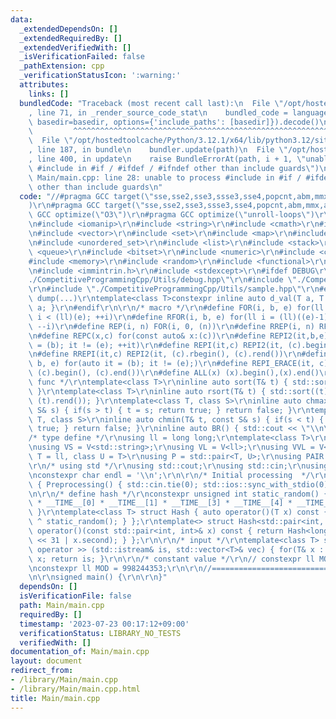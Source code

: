 ```yaml
---
data:
  _extendedDependsOn: []
  _extendedRequiredBy: []
  _extendedVerifiedWith: []
  _isVerificationFailed: false
  _pathExtension: cpp
  _verificationStatusIcon: ':warning:'
  attributes:
    links: []
  bundledCode: "Traceback (most recent call last):\n  File \"/opt/hostedtoolcache/Python/3.12.1/x64/lib/python3.12/site-packages/onlinejudge_verify/documentation/build.py\"\
    , line 71, in _render_source_code_stat\n    bundled_code = language.bundle(stat.path,\
    \ basedir=basedir, options={'include_paths': [basedir]}).decode()\n          \
    \         ^^^^^^^^^^^^^^^^^^^^^^^^^^^^^^^^^^^^^^^^^^^^^^^^^^^^^^^^^^^^^^^^^^^^^^^^^^^^^^^^^\n\
    \  File \"/opt/hostedtoolcache/Python/3.12.1/x64/lib/python3.12/site-packages/onlinejudge_verify/languages/cplusplus.py\"\
    , line 187, in bundle\n    bundler.update(path)\n  File \"/opt/hostedtoolcache/Python/3.12.1/x64/lib/python3.12/site-packages/onlinejudge_verify/languages/cplusplus_bundle.py\"\
    , line 400, in update\n    raise BundleErrorAt(path, i + 1, \"unable to process\
    \ #include in #if / #ifdef / #ifndef other than include guards\")\nonlinejudge_verify.languages.cplusplus_bundle.BundleErrorAt:\
    \ Main/main.cpp: line 28: unable to process #include in #if / #ifdef / #ifndef\
    \ other than include guards\n"
  code: "//#pragma GCC target(\"sse,sse2,sse3,ssse3,sse4,popcnt,abm,mmx,avx,avx2,avx512f\"\
    )\r\n#pragma GCC target(\"sse,sse2,sse3,ssse3,sse4,popcnt,abm,mmx,avx\")\r\n#pragma\
    \ GCC optimize(\"O3\")\r\n#pragma GCC optimize(\"unroll-loops\")\r\n#include <iostream>\r\
    \n#include <iomanip>\r\n#include <string>\r\n#include <cmath>\r\n#include <algorithm>\r\
    \n#include <vector>\r\n#include <set>\r\n#include <map>\r\n#include <unordered_map>\r\
    \n#include <unordered_set>\r\n#include <list>\r\n#include <stack>\r\n#include\
    \ <queue>\r\n#include <bitset>\r\n#include <numeric>\r\n#include <cassert>\r\n\
    #include <memory>\r\n#include <random>\r\n#include <functional>\r\n#include <complex>\r\
    \n#include <immintrin.h>\r\n#include <stdexcept>\r\n#ifdef DEBUG\r\n#include \"\
    ./CompetitiveProgrammingCpp/Utils/debug.hpp\"\r\n#include \"./CompetitiveProgrammingCpp/Utils/Timer.hpp\"\
    \r\n#include \"./CompetitiveProgrammingCpp/Utils/sample.hpp\"\r\n#else\r\n#define\
    \ dump(...)\r\ntemplate<class T>constexpr inline auto d_val(T a, T b) { return\
    \ a; }\r\n#endif\r\n\r\n/* macro */\r\n#define FOR(i, b, e) for(ll i = (ll)(b);\
    \ i < (ll)(e); ++i)\r\n#define RFOR(i, b, e) for(ll i = (ll)((e)-1); i >= (ll)(b);\
    \ --i)\r\n#define REP(i, n) FOR(i, 0, (n))\r\n#define RREP(i, n) RFOR(i, 0, (n))\r\
    \n#define REPC(x,c) for(const auto& x:(c))\r\n#define REPI2(it,b,e) for(auto it\
    \ = (b); it != (e); ++it)\r\n#define REPI(it,c) REPI2(it, (c).begin(), (c).end())\r\
    \n#define RREPI(it,c) REPI2(it, (c).rbegin(), (c).rend())\r\n#define REPI_ERACE2(it,\
    \ b, e) for(auto it = (b); it != (e);)\r\n#define REPI_ERACE(it, c) REPI_ERACE2(it,\
    \ (c).begin(), (c).end())\r\n#define ALL(x) (x).begin(),(x).end()\r\n/* macro\
    \ func */\r\ntemplate<class T>\r\ninline auto sort(T& t) { std::sort(ALL(t));\
    \ }\r\ntemplate<class T>\r\ninline auto rsort(T& t) { std::sort((t).rbegin(),\
    \ (t).rend()); }\r\ntemplate<class T, class S>\r\ninline auto chmax(T& t, const\
    \ S& s) { if(s > t) { t = s; return true; } return false; }\r\ntemplate<class\
    \ T, class S>\r\ninline auto chmin(T& t, const S& s) { if(s < t) { t = s; return\
    \ true; } return false; }\r\ninline auto BR() { std::cout << \"\\n\"; }\r\n\r\n\
    /* type define */\r\nusing ll = long long;\r\ntemplate<class T>\r\nusing V = std::vector<T>;\r\
    \nusing VS = V<std::string>;\r\nusing VL = V<ll>;\r\nusing VVL = V<VL>;\r\ntemplate<class\
    \ T = ll, class U = T>\r\nusing P = std::pair<T, U>;\r\nusing PAIR = P<ll>;\r\n\
    \r\n/* using std */\r\nusing std::cout;\r\nusing std::cin;\r\nusing std::cerr;\r\
    \nconstexpr char endl = '\\n';\r\n\r\n/* Initial processing  */\r\nstruct Preprocessing\
    \ { Preprocessing() { std::cin.tie(0); std::ios::sync_with_stdio(0); }; }_Preprocessing;\r\
    \n\r\n/* define hash */\r\nconstexpr unsigned int static_random() { return 1u\
    \ * __TIME__[0] * __TIME__[1] * __TIME__[3] * __TIME__[4] * __TIME__[6] * __TIME__[7];\
    \ }\r\ntemplate<class T> struct Hash { auto operator()(T x) const { return std::hash<T>()(x)\
    \ ^ static_random(); } };\r\ntemplate<> struct Hash<std::pair<int, int>> { auto\
    \ operator()(const std::pair<int, int>& x) const { return Hash<long long>()(x.first\
    \ << 31 | x.second); } };\r\n\r\n/* input */\r\ntemplate<class T> std::istream&\
    \ operator >> (std::istream& is, std::vector<T>& vec) { for(T& x : vec) is >>\
    \ x; return is; }\r\n\r\n/* constant value */\r\n// constexpr ll MOD = 1000000007;\r\
    \nconstexpr ll MOD = 998244353;\r\n\r\n//=============================================================================================\r\
    \n\r\nsigned main() {\r\n\r\n}"
  dependsOn: []
  isVerificationFile: false
  path: Main/main.cpp
  requiredBy: []
  timestamp: '2023-07-23 00:17:12+09:00'
  verificationStatus: LIBRARY_NO_TESTS
  verifiedWith: []
documentation_of: Main/main.cpp
layout: document
redirect_from:
- /library/Main/main.cpp
- /library/Main/main.cpp.html
title: Main/main.cpp
---
```

